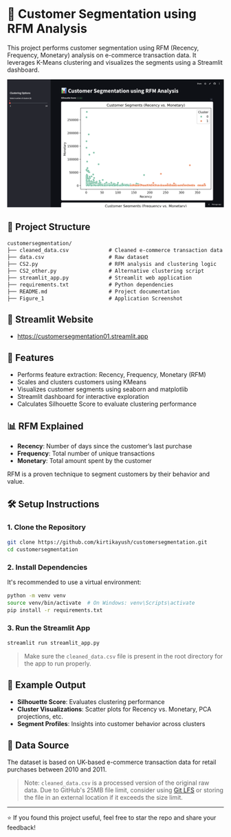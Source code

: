 # 🧠 Customer Segmentation using RFM Analysis

This project performs customer segmentation using RFM (Recency, Frequency, Monetary) analysis on e-commerce transaction data. It leverages K-Means clustering and visualizes the segments using a Streamlit dashboard.

![App Screenshot ](Figure_1.png)

## 📁 Project Structure

```
customersegmentation/
├── cleaned_data.csv             # Cleaned e-commerce transaction data
├── data.csv                     # Raw dataset
├── CS2.py                       # RFM analysis and clustering logic
├── CS2_other.py                 # Alternative clustering script
├── streamlit_app.py             # Streamlit web application
├── requirements.txt             # Python dependencies
├── README.md                    # Project documentation
├── Figure_1                     # Application Screenshot
```
## 🔗 Streamlit Website

- https://customersegmentation01.streamlit.app
  
## 🚀 Features

- Performs feature extraction: Recency, Frequency, Monetary (RFM)
- Scales and clusters customers using KMeans
- Visualizes customer segments using seaborn and matplotlib
- Streamlit dashboard for interactive exploration
- Calculates Silhouette Score to evaluate clustering performance

## 📊 RFM Explained

- **Recency**: Number of days since the customer’s last purchase
- **Frequency**: Total number of unique transactions
- **Monetary**: Total amount spent by the customer

RFM is a proven technique to segment customers by their behavior and value.

## 🛠 Setup Instructions

### 1. Clone the Repository

```bash
git clone https://github.com/kirtikayush/customersegmentation.git
cd customersegmentation
```

### 2. Install Dependencies

It's recommended to use a virtual environment:

```bash
python -m venv venv
source venv/bin/activate  # On Windows: venv\Scripts\activate
pip install -r requirements.txt
```

### 3. Run the Streamlit App

```bash
streamlit run streamlit_app.py
```

> Make sure the `cleaned_data.csv` file is present in the root directory for the app to run properly.

## 🧪 Example Output

- **Silhouette Score**: Evaluates clustering performance
- **Cluster Visualizations**: Scatter plots for Recency vs. Monetary, PCA projections, etc.
- **Segment Profiles**: Insights into customer behavior across clusters

## 📁 Data Source

The dataset is based on UK-based e-commerce transaction data for retail purchases between 2010 and 2011.  

> Note: `cleaned_data.csv` is a processed version of the original raw data. Due to GitHub's 25MB file limit, consider using [Git LFS](https://git-lfs.github.com/) or storing the file in an external location if it exceeds the size limit.

---

⭐ If you found this project useful, feel free to star the repo and share your feedback!
